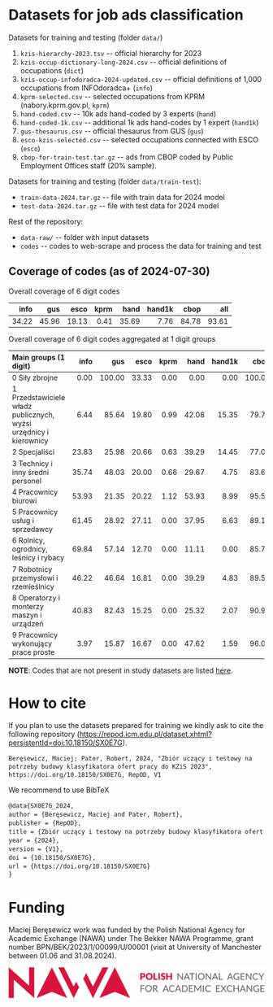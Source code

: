 # Datasets for job ads classification

Datasets for training and testing (folder `data/`)

1.  `kzis-hierarchy-2023.tsv` -- official hierarchy for 2023
2.  `kzis-occup-dictionary-long-2024.csv` -- official definitions of occupations (`dict`)
3.  `kzis-occup-infodoradca-2024-updated.csv` -- official definitions of 1,000 occupations from INFOdoradca+ (`info`)
4.  `kprm-selected.csv` -- selected occupations from KPRM (nabory.kprm.gov.pl, `kprm`)
5.  `hand-coded.csv` -- 10k ads hand-coded by 3 experts (`hand`)
6.  `hand-coded-1k.csv` -- additional 1k ads hand-codes by 1 expert (`hand1k`)
7.  `gus-thesaurus.csv` -- official thesaurus from GUS (`gus`)
8.  `esco-kzis-selected.csv` -- selected occupations connected with ESCO (`esco`)
9.  `cbop-for-train-test.tar.gz` -- ads from CBOP coded by Public Employment Offices staff (20% sample).

Datasets for training and testing (folder `data/train-test`):

-   `train-data-2024.tar.gz` -- file with train data for 2024 model
-   `test-data-2024.tar.gz` -- file with test data for 2024 model

Rest of the repository:

-   `data-raw/` -- folder with input datasets
-   `codes` -- codes to web-scrape and process the data for training and test

## Coverage of codes (as of 2024-07-30)

Overall coverage of 6 digit codes

|  info |   gus |  esco | kprm |  hand | hand1k |  cbop |   all |
|------:|------:|------:|-----:|------:|-------:|------:|------:|
| 34.22 | 45.96 | 19.13 | 0.41 | 35.69 |   7.76 | 84.78 | 93.61 |

Overall coverage of 6 digit codes aggregated at 1 digit groups

| Main groups (1 digit)                                             |  info |    gus |  esco | kprm |  hand | hand1k |   cbop |    all |
|:-------|-------:|-------:|-------:|-------:|-------:|-------:|-------:|-------:|
| 0 Siły zbrojne                                                    |  0.00 | 100.00 | 33.33 | 0.00 |  0.00 |   0.00 | 100.00 | 100.00 |
| 1 Przedstawiciele władz publicznych, wyżsi urzędnicy i kierownicy |  6.44 |  85.64 | 19.80 | 0.99 | 42.08 |  15.35 |  79.70 |  95.54 |
| 2 Specjaliści                                                     | 23.83 |  25.98 | 20.66 | 0.63 | 39.29 |  14.45 |  77.06 |  89.35 |
| 3 Technicy i inny średni personel                                 | 35.74 |  48.03 | 20.00 | 0.66 | 29.67 |   4.75 |  83.61 |  92.46 |
| 4 Pracownicy biurowi                                              | 53.93 |  21.35 | 20.22 | 1.12 | 53.93 |   8.99 |  95.51 |  98.88 |
| 5 Pracownicy usług i sprzedawcy                                   | 61.45 |  28.92 | 27.11 | 0.00 | 37.95 |   6.63 |  89.16 |  96.99 |
| 6 Rolnicy, ogrodnicy, leśnicy i rybacy                            | 69.84 |  57.14 | 12.70 | 0.00 | 11.11 |   0.00 |  85.71 |  98.41 |
| 7 Robotnicy przemysłowi i rzemieślnicy                            | 46.22 |  46.64 | 16.81 | 0.00 | 39.29 |   4.83 |  89.50 |  94.33 |
| 8 Operatorzy i monterzy maszyn i urządzeń                         | 40.83 |  82.43 | 15.25 | 0.00 | 25.32 |   2.07 |  90.96 |  97.93 |
| 9 Pracownicy wykonujący prace proste                              |  3.97 |  15.87 | 16.67 | 0.00 | 47.62 |   1.59 |  96.03 |  96.03 |

**NOTE**: Codes that are not present in study datasets are listed [here](data/codes-not-coveted.csv).

# How to cite

If you plan to use the datasets prepared for training we kindly ask to cite the following repository (<https://repod.icm.edu.pl/dataset.xhtml?persistentId=doi:10.18150/SX0E7G>).

```         
Beręsewicz, Maciej; Pater, Robert, 2024, "Zbiór uczący i testowy na potrzeby budowy klasyfikatora ofert pracy do KZiS 2023", https://doi.org/10.18150/SX0E7G, RepOD, V1
```

We recommend to use BibTeX

``` tex
@data{SX0E7G_2024,
author = {Beręsewicz, Maciej and Pater, Robert},
publisher = {RepOD},
title = {Zbiór uczący i testowy na potrzeby budowy klasyfikatora ofert pracy do KZiS 2023},
year = {2024},
version = {V1},
doi = {10.18150/SX0E7G},
url = {https://doi.org/10.18150/SX0E7G}
}
```

# Funding

Maciej Beręsewicz work was funded by the Polish National Agency for Academic Exchange (NAWA) under The Bekker NAWA Programme, grant number BPN/BEK/2023/1/00099/U/00001 (visit at University of Manchester between 01.06 and 31.08.2024).

[![](https://raw.githubusercontent.com/OJALAB/CBOP-datasets/main/docs/logo-nawa.png)](https://nawa.gov.pl/en/)

